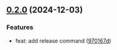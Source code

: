 
## [0.2.0](https://github.com/codaxio/cdx-release-test/compare/svc2-v0.1.0...svc2-v0.2.0) (2024-12-03)

### Features

* feat: add release command ([970167d](https://github.com/codaxio/cdx-release-test/commit/970167d35ebc7107e94f6de5510b0fc8a60e9f45))

